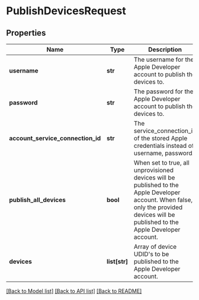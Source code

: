 # PublishDevicesRequest

## Properties
Name | Type | Description | Notes
------------ | ------------- | ------------- | -------------
**username** | **str** | The username for the Apple Developer account to publish the devices to. | [optional] 
**password** | **str** | The password for the Apple Developer account to publish the devices to. | [optional] 
**account_service_connection_id** | **str** | The service_connection_id of the stored Apple credentials instead of username, password. | [optional] 
**publish_all_devices** | **bool** | When set to true, all unprovisioned devices will be published to the Apple Developer account.  When false, only the provided devices will be published to the Apple Developer account. | [optional] 
**devices** | **list[str]** | Array of device UDID&#x27;s to be published to the Apple Developer account. | [optional] 

[[Back to Model list]](../README.md#documentation-for-models) [[Back to API list]](../README.md#documentation-for-api-endpoints) [[Back to README]](../README.md)


